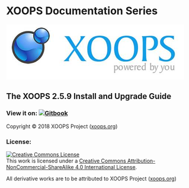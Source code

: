 # XOOPS Documentation Series

![XOOPS Logo](.gitbook/assets/logoxoops.jpg)

## The XOOPS 2.5.9 Install and Upgrade Guide

### View it on: [![Gitbook](https://xoops.org/images/logoGitbookSmall.png)](https://www.gitbook.com/book/xoops/xoops-2.5.9-install-upgrade/)

Copyright © 2018 XOOPS Project \([xoops.org](https://xoops.org)\)

### License:

[![Creative Commons License](https://i.creativecommons.org/l/by-nc-sa/4.0/88x31.png)](https://creativecommons.org/licenses/by-nc-sa/4.0/)  
This work is licensed under a [Creative Commons Attribution-NonCommercial-ShareAlike 4.0 International License](https://creativecommons.org/licenses/by-nc-sa/4.0/).

All derivative works are to be attributed to XOOPS Project \([xoops.org](https://xoops.org)\)

